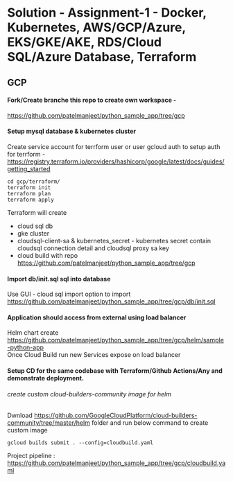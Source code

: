 # Solution - Assignment-1 - Docker, Kubernetes, AWS/GCP/Azure, EKS/GKE/AKE, RDS/Cloud SQL/Azure Database, Terraform

## GCP

#### Fork/Create branche this repo to create own workspace -
https://github.com/patelmanjeet/python_sample_app/tree/gcp


#### Setup mysql database & kubernetes cluster
Create service account for terrform user or user gcloud auth to setup auth for terrform - https://registry.terraform.io/providers/hashicorp/google/latest/docs/guides/getting_started
```
cd gcp/terraform/
terraform init
terraform plan
terraform apply
```
Terraform will create
- cloud sql db
- gke cluster
- cloudsql-client-sa & kubernetes_secret - kubernetes secret contain  cloudsql connection detail and cloudsql proxy sa key
- cloud build with repo https://github.com/patelmanjeet/python_sample_app/tree/gcp


#### Import db/init.sql sql into database
Use GUI - cloud sql import option to import https://github.com/patelmanjeet/python_sample_app/tree/gcp/db/init.sql

#### Application should access from external using load balancer
Helm chart create https://github.com/patelmanjeet/python_sample_app/tree/gcp/helm/sample-python-app <br>
Once Cloud Build run new Services expose on load balancer


#### Setup CD for the same codebase with Terraform/Github Actions/Any and demonstrate deployment.
###### create custom cloud-builders-community image for helm
Dwnload https://github.com/GoogleCloudPlatform/cloud-builders-community/tree/master/helm folder and run below command to create custom image
```
gcloud builds submit . --config=cloudbuild.yaml
```

Project pipeline : https://github.com/patelmanjeet/python_sample_app/tree/gcp/cloudbuild.yaml
